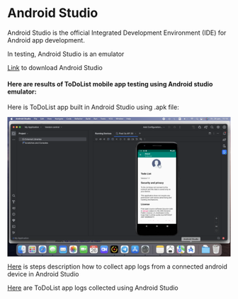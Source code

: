 # Android Studio

Android Studio is the official Integrated Development Environment (IDE) for Android app development. 

In testing, Android Studio is an emulator 

<a href="https://developer.android.com/studio" target="_blank">Link</a> to download Android Studio

#### Here are results of ToDoList mobile app testing using Android studio emulator:

Here is ToDoList app built in Android Studio using .apk file:

<div style="display:flex;">
<img src="Android_Studio_ToDoList_App_apk.png">
</div>


<a href="https://github.com/DariaMartinovskaya/Android_Studio/blob/main/App%20logs%20in%20Android%20Studio.md" target="_blank">Here</a> is steps description how to collect app logs from a connected android device in Android Studio

<a href="https://github.com/DariaMartinovskaya/Android_Studio/blob/main/ToDoList_logs.txt" target="_blank">Here</a> are ToDoList app logs collected using Android Studio
